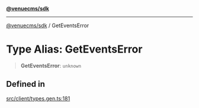 [**@venuecms/sdk**](../README.md)

***

[@venuecms/sdk](../README.md) / GetEventsError

# Type Alias: GetEventsError

> **GetEventsError**: `unknown`

## Defined in

[src/client/types.gen.ts:181](https://github.com/venuecms/sdk/blob/7823693df03580df710c62ba3b43e869f9979148/src/client/types.gen.ts#L181)
